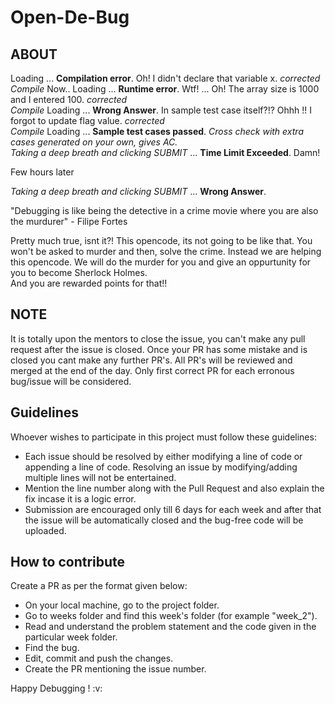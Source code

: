 # Open-De-Bug
## ABOUT
Loading ... <b>Compilation error</b>. Oh! I didn't declare that variable x. *corrected* </br>
*Compile* Now.. Loading ... <b>Runtime error</b>. Wtf! ... Oh! The array size is 1000 and I entered 100. *corrected* </br>
*Compile* Loading ... <b>Wrong Answer</b>. In sample test case itself?!? Ohhh !! I forgot to update flag value. *corrected* </br>
*Compile* Loading ... <b>Sample test cases passed</b>. *Cross check with extra cases generated on your own, gives AC.* </br>
*Taking a deep breath and clicking SUBMIT* ... <b>Time Limit Exceeded</b>. Damn!

Few hours later

*Taking a deep breath and clicking SUBMIT* ... <b>Wrong Answer</b>.

"Debugging is like being the detective in a crime movie where you are also the murdurer" - Filipe Fortes

Pretty much true, isnt it?! This opencode, its not going to be like that. You won't be asked to murder and then, solve the crime. Instead we are helping this opencode. We will do the murder for you and give an oppurtunity for you to become Sherlock Holmes.
</br>And you are rewarded points for that!!


## NOTE
It is totally upon the mentors to close the issue, you can't make any pull request after the issue is closed. Once your PR has some mistake and is closed you cant make any further PR's. All PR's will be reviewed and merged at the end of the day. Only first correct PR for each erronous bug/issue will be considered.

## Guidelines
Whoever wishes to participate in this project must follow these guidelines:
<ul>
<li>Each issue should be resolved by either modifying a line of code or appending a line of code. Resolving an issue by modifying/adding multiple lines will not be entertained.</li>
<li>Mention the line number along with the Pull Request and also explain the fix incase it is a logic error.</li>
<li>Submission are encouraged only till 6 days for each week and after that the issue will be automatically closed and the bug-free code will be uploaded.</li>
</ul>

## How to contribute
Create a PR as per the format given below:
<ul>
  <li>On your local machine, go to the project folder.</li>
  <li>Go to weeks folder and find this week's folder (for example "week_2").</li>
  <li>Read and understand the problem statement and the code given in the particular week folder.</li>
  <li>Find the bug.</li>
  <li>Edit, commit and push the changes.</li>
  <li>Create the PR mentioning the issue number.</li>
</ul>
Happy Debugging ! :v:
